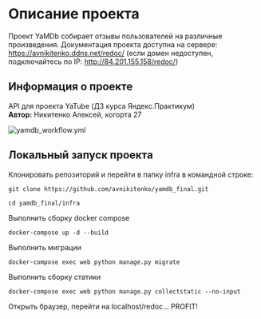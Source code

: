 # Описание проекта
Проект YaMDb собирает отзывы пользователей на различные произведения.
Документация проекта доступна на сервере: https://avnikitenko.ddns.net/redoc/ (если домен недоступен, подключайтесь по IP: http://84.201.155.158/redoc/)


## Информация о проекте
API для проекта YaTube (ДЗ курса Яндекс.Практикум)  
**Автор:** Никитенко Алексей, когорта 27

![yamdb_workflow.yml](https://github.com/avnikitenko/yamdb_final/actions/workflows/yamdb_workflow.yml/badge.svg)

## Локальный запуск проекта

Клонировать репозиторий и перейти в папку infra в командной строке:

```
git clone https://github.com/avnikitenko/yamdb_final.git
```

```
cd yamdb_final/infra
```

Выполнить сборку docker compose

```
docker-compose up -d --build
```

Выполнить миграции

```
docker-compose exec web python manage.py migrate
```

Выполнить сборку статики

```
docker-compose exec web python manage.py collectstatic --no-input
```

Открыть браузер, перейти на localhost/redoc... PROFIT!